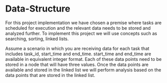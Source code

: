 # Data-Structure
For this project implementation we have chosen a premise where tasks are scheduled for execution and the relevant data needs to be stored and analyzed further. To implement this project we will use concepts such as searching, sorting, linked lists.

Assume a scenario in which you are receiving data for each task that includes task_id,
start_time and end_time. start_time and end_time are available in equivalent integer format.
Each of these data points need to be stored in a node that will have three values. Once the data
points are available and stored in the linked list we will perform analysis based on the data
points that are stored in the linked list.
